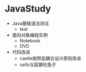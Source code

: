 # JavaStudy
* Java基础语法测试
    * test
* 面向对象编程实例
    * Notebook
    * DVD
* 代码改进
    * castle按照低耦合设计原则改进
    * cells与狐狸吃兔子